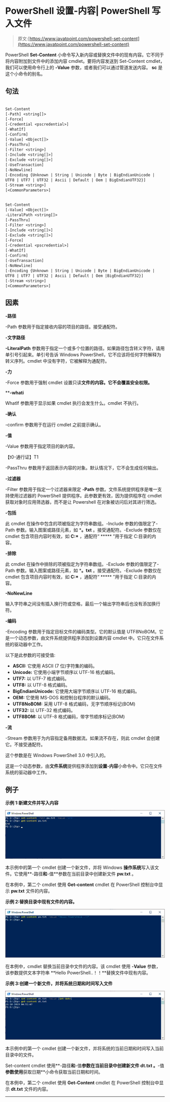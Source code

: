 # PowerShell 设置-内容| PowerShell 写入文件

> 原文:[https://www.javatpoint.com/powershell-set-content](https://www.javatpoint.com/powershell-set-content)

PowerShell **Set-Content** 小命令写入新内容或替换文件中的现有内容。它不同于将内容附加到文件中的添加内容 cmdlet。要将内容发送到 Set-Content cmdlet，我们可以使用命令行上的 **-Value** 参数，或者我们可以通过管道发送内容。 **sc** 是这个小命令的别名。

## 句法

```

Set-Content 
[-Path] <string[]>
[-Force] 
[-Credential <pscredential>] 
[-WhatIf] 
[-Confirm]
[-Value] <Object[]> 
[-PassThru] 
[-Filter <string>] 
[-Include <string[]>] 
[-Exclude <string[]>] 
[-UseTransaction] 
[-NoNewline] 
[-Encoding {Unknown | String | Unicode | Byte | BigEndianUnicode | UTF8 | UTF7 | UTF32 | Ascii | Default | Oem | BigEndianUTF32}] 
[-Stream <string>]  
[<CommonParameters>]

```

```

Set-Content 
[-Value] <Object[]>
-LiteralPath <string[]> 
[-PassThru] 
[-Filter <string>] 
[-Include <string[]>]
[-Exclude <string[]>] 
[-Force] 
[-Credential <pscredential>] 
[-WhatIf] 
[-Confirm] 
[-UseTransaction] 
[-NoNewline] 
[-Encoding {Unknown | String | Unicode | Byte | BigEndianUnicode | UTF8 | UTF7 | UTF32 | Ascii | Default | Oem |BigEndianUTF32}]
[-Stream <string>]  
[<CommonParameters>]

```

## 因素

**-路径**

-Path 参数用于指定接收内容的项目的路径。接受通配符。

**-文字路径**

**-LiteralPath** 参数用于指定一个或多个位置的路径。如果路径包含转义字符，请用单引号引起来。单引号告诉 Windows PowerShell，它不应该将任何字符解释为转义序列。cmdlet 中没有字符，它被解释为通配符。

**-力**

-Force 参数用于强制 cmdlet 设置只读**文件的内容。它不会覆盖安全权限。**

 ****-whati**

WhatIf 参数用于显示如果 cmdlet 执行会发生什么。cmdlet 不执行。

**-确认**

-confirm 参数用于在运行 cmdlet 之前提示确认。

**-值**

-Value 参数用于指定项目的新内容。

【t0-通行证】T1

-PassThru 参数用于返回表示内容的对象。默认情况下，它不会生成任何输出。

**-过滤器**

-Filter 参数用于指定一个过滤器来限定 **-Path** 参数。文件系统提供程序是唯一支持使用过滤器的 PowerShell 提供程序。此参数更有效，因为提供程序在 cmdlet 获取对象时应用筛选器，而不是让 Powershell 在对象被访问后对其进行筛选。

**-包括**

此 cmdlet 在操作中包含的项被指定为字符串数组。-Include 参数的值限定了-Path 参数。输入图案或路径元素，如 ***。txt** 。接受通配符。-Exclude 参数仅在 cmdlet 包含项目内容时有效，如 **C:\*** ，通配符“ ***** ”用于指定 C:目录的内容。

**-排除**

此 cmdlet 在操作中排除的项被指定为字符串数组。-Exclude 参数的值限定了-Path 参数。输入图案或路径元素，如 ***。txt** 。接受通配符。-Exclude 参数仅在 cmdlet 包含项目内容时有效，如 **C:\*** ，通配符“ ***** ”用于指定 C:目录的内容。

**-NoNewLine**

输入字符串之间没有插入换行符或空格，最后一个输出字符串后也没有添加换行符。

**-编码**

-Encoding 参数用于指定目标文件的编码类型。它的默认值是 UTF8NoBOM。它是一个动态参数，由文件系统提供程序添加到设置内容 cmdlet 中。它只在文件系统的驱动器中工作。

以下是此参数的可接受值:

*   **ASCII:** 它使用 ASCII (7 位)字符集的编码。
*   **Unicode:** 它使用小端字节顺序以 UTF-16 格式编码。
*   **UTF7:** 以 UTF-7 格式编码。
*   **UTF8:** 以 UTF-8 格式编码。
*   **BigEndianUnicode:** 它使用大端字节顺序以 UTF-16 格式编码。
*   **OEM:** 它使用 MS-DOS 和控制台程序的默认编码。
*   **UTF8NoBOM:** 采用 UTF-8 格式编码，无字节顺序标记(BOM)
*   **UTF32:** 以 UTF-32 格式编码。
*   **UTF8BOM:** 以 UTF-8 格式编码，带字节顺序标记(BOM)

**-流**

-Stream 参数用于为内容指定备用数据流。如果流不存在，则此 cmdlet 会创建它。不接受通配符。

这个参数是在 Windows PowerShell 3.0 中引入的。

这是一个动态参数，由**文件系统**提供程序添加到**设置-内容**小命令中。它只在文件系统的驱动器中工作。

## 例子

**示例 1:新建文件并写入内容**

![PowerShell Set-Content](img/97ac3bb474a8b95683099b1ee94990b9.png)

本示例中的第一个 cmdlet 创建一个新文件，并将 Windows **操作系统**写入该文件。它使用**-路径**和**-值**参数在当前目录中创建新文件 **pw.txt** 。

在本例中，第二个 cmdlet 使用 **Get-content** cmdlet 在 PowerShell 控制台中显示 **pw.txt** 文件的内容。

**示例 2:替换目录中现有文件的内容。**

![PowerShell Set-Content](img/8e7605ec2c9e53a08ef04340b23a27c7.png)

在本例中，cmdlet 替换当前目录中文件的内容。该 cmdlet 使用 **-Value** 参数，该参数提供文本字符串 **Hello PowerShell..！！**替换文件中现有内容。

**示例 3:创建一个新文件，并将系统日期和时间写入文件**

![PowerShell Set-Content](img/518dbf5efa23e6087a616d8396bc1b63.png)

本示例中的第一个 cmdlet 创建一个新文件，并将系统的当前日期和时间写入当前目录中的文件。

Set-content cmdlet 使用**-路径**和**-值**参数在当前目录中创建新文件 **dt.txt** 。**-值**参数使用**获取日期**小命令获取当前日期和时间。

在本例中，第二个 cmdlet 使用 **Get-Content** cmdlet 在 PowerShell 控制台中显示 **dt.txt** 文件的内容。

* * ***